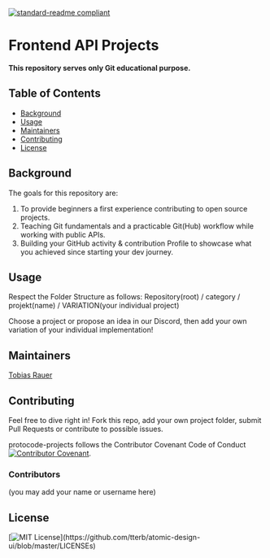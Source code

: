 [![standard-readme compliant](https://img.shields.io/badge/readme%20style-standard-brightgreen.svg?style=flat-square)](https://github.com/RichardLitt/standard-readme)
# Frontend API Projects

**This repository serves only Git educational purpose.**


## Table of Contents
- [Background](#background)
- [Usage](#usage)
- [Maintainers](#maintainers)
- [Contributing](#contributing)
- [License](#license)

## Background
The goals for this repository are:

1. To provide beginners a first experience contributing to open source projects.
2. Teaching Git fundamentals and a practicable Git(Hub) workflow while working with public APIs.
3. Building your GitHub activity & contribution Profile to showcase what you achieved since starting your dev journey. 

## Usage
Respect the Folder Structure as follows: Repository(root) / category / projekt(name) / VARIATION(your individual project)

Choose a project or propose an idea in our Discord, then add your own variation of your individual implementation!  

## Maintainers
[Tobias Rauer](https://github.com/prototowb)

## Contributing
Feel free to dive right in! Fork this repo, add your own project folder, submit Pull Requests or contribute to possible issues.

protocode-projects follows the Contributor Covenant Code of Conduct [![Contributor Covenant](https://img.shields.io/badge/Contributor%20Covenant-2.0-4baaaa.svg)](code_of_conduct.md).

### Contributors
(you may add your name or username here)

## License
[![MIT License](https://img.shields.io/apm/l/atomic-design-ui.svg?)](https://github.com/tterb/atomic-design-ui/blob/master/LICENSEs)
